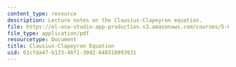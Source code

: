 ```yaml
---
content_type: resource
description: Lecture notes on the Clausius-Clapeyron equation.
file: https://ol-ocw-studio-app-production.s3.amazonaws.com/courses/5-60-thermodynamics-kinetics-spring-2008/61cfda47b13346f130d2648318993931_lec_19.pdf
file_type: application/pdf
resourcetype: Document
title: Clausius-Clapeyron Equation
uid: 61cfda47-b133-46f1-30d2-648318993931
---
```

